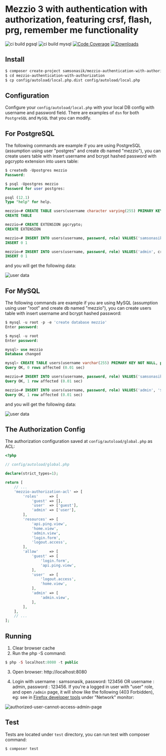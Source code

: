 # Mezzio 3 with authentication with authorization, featuring crsf, flash, prg, remember me functionality

![ci build pgsql](https://github.com/samsonasik/mezzio-authentication-with-authorization/workflows/ci%20build%20pgsql/badge.svg)
![ci build mysql](https://github.com/samsonasik/mezzio-authentication-with-authorization/workflows/ci%20build%20mysql/badge.svg)
[![Code Coverage](https://codecov.io/gh/samsonasik/mezzio-authentication-with-authorization/branch/master/graph/badge.svg)](https://codecov.io/gh/samsonasik/mezzio-authentication-with-authorization)
[![Downloads](https://poser.pugx.org/samsonasik/mezzio-authentication-with-authorization/downloads)](https://packagist.org/packages/samsonasik/mezzio-authentication-with-authorization)

Install
-------

```bash
$ composer create-project samsonasik/mezzio-authentication-with-authorization -sdev
$ cd mezzio-authentication-with-authorization
$ cp config/autoload/local.php.dist config/autoload/local.php
```

Configuration
-------------

Configure your `config/autoload/local.php` with your local DB config with username and password field. There are examples of `dsn` for both `PostgreSQL` and `MySQL` that you can modify.

For PostgreSQL
--------------

The following commands are example if you are using PostgreSQL (assumption using user "postgres" and create db named "mezzio"), you can create users table with insert username and bcrypt hashed password with pgcrypto extension into users table:

```sql
$ createdb -Upostgres mezzio
Password:

$ psql -Upostgres mezzio
Password for user postgres:

psql (12.1)
Type "help" for help.

mezzio=# CREATE TABLE users(username character varying(255) PRIMARY KEY NOT NULL, password text NOT NULL, role character varying(255) NOT NULL DEFAULT 'user');
CREATE TABLE

mezzio=# CREATE EXTENSION pgcrypto;
CREATE EXTENSION

mezzio=# INSERT INTO users(username, password, role) VALUES('samsonasik', crypt('123456', gen_salt('bf')), 'user');
INSERT 0 1

mezzio=# INSERT INTO users(username, password, role) VALUES('admin', crypt('123456', gen_salt('bf')), 'admin');
INSERT 0 1
```

and you will get the following data:

![user data](https://user-images.githubusercontent.com/459648/73605160-567f0a80-45cd-11ea-9e1d-898df2827758.png)

For MySQL
--------------

The following commands are example if you are using MySQL (assumption using user "root" and create db named "mezzio"), you can create users table with insert username and bcrypt hashed password:

```sql
$ mysql -u root -p -e 'create database mezzio'
Enter password:

$ mysql -u root
Enter password:

mysql> use mezzio
Database changed

mysql> CREATE TABLE users(username varchar(255) PRIMARY KEY NOT NULL, password text NOT NULL, role varchar(255) NOT NULL DEFAULT 'user');
Query OK, 0 rows affected (0.01 sec)

mezzio=# INSERT INTO users(username, password, role) VALUES('samsonasik','$2a$06$Nt2zePoCfApfBGrfZbHZIudIwZpCNqorTjbKNZtPoLCVic8goZDsi', 'user');
Query OK, 1 row affected (0.01 sec)

mezzio=# INSERT INTO users(username, password, role) VALUES('admin', '$2a$06$Y2TtankzyiK/OF1yZA4GsOJBhuoP7o99XbfufEeJ0OOJwjUcPB9LO', 'admin');
Query OK, 1 row affected (0.01 sec)
```

and you will get the following data:

![user data](https://user-images.githubusercontent.com/459648/74274582-e3039880-4d44-11ea-9caa-e8dc8e81a19f.png)

The Authorization Config
------------------------

The authorization configuration saved at `config/autoload/global.php` as ACL:

```php
<?php

// config/autoload/global.php

declare(strict_types=1);

return [
    // ...
    'mezzio-authorization-acl' => [
        'roles'     => [
            'guest' => [],
            'user'  => ['guest'],
            'admin' => ['user'],
        ],
        'resources' => [
            'api.ping.view',
            'home.view',
            'admin.view',
            'login.form',
            'logout.access',
        ],
        'allow'     => [
            'guest' => [
                'login.form',
                'api.ping.view',
            ],
            'user'  => [
                'logout.access',
                'home.view',
            ],
            'admin' => [
                'admin.view',
            ],
        ],
    ],
    // ...
];
```

Running
-------

1. Clear browser cache
2. Run the php -S command:

```php
$ php -S localhost:8080 -t public
```

3. Open browser: http://localhost:8080

4. Login with username : samsonasik, password: 123456 OR username : admin, password : 123456. If you're a logged in user with "user" role, and open `/admin` page, it will show like the following (403 Forbidden), eg: see in [Firefox developer tools](https://developer.mozilla.org/en-US/docs/Tools/Network_Monitor) under "Network" monitor:

![authorized-user-cannot-access-admin-page](https://user-images.githubusercontent.com/459648/73605169-73b3d900-45cd-11ea-9085-3c2bc5e9d966.png)

Test
----

Tests are located under `test` directory, you can run test with composer command:

```bash
$ composer test
```
